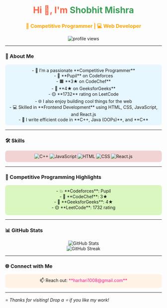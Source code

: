 <h1 align="center" style="color: #ff6347;">Hi 👋, I'm <span style="color: #3b9f57;">Shobhit Mishra</span></h1>
<h3 align="center" style="color: #ffa500;">🚀 Competitive Programmer | 💻 Web Developer</h3>

<p align="center">
  <img src="https://komarev.com/ghpvc/?username=shobhit-m2004&label=Profile%20views&color=0e75b6&style=flat" alt="profile views" />
</p>

---

### 🧠 About Me

<p align="center" style="background-color: #e6f7ff; padding: 10px; border-radius: 8px;">
  - 🎯 I’m a passionate **Competitive Programmer**<br>
  - 🔢 **Pupil** on Codeforces<br>
  - 🟫 **3★ on CodeChef**<br>
  - 🌟 **4★ on GeeksforGeeks**<br>
  - 🟡 **1732** rating on LeetCode<br>
  - 🌐 I also enjoy building cool things for the web<br>
  - 💻 Skilled in **Frontend Development** using HTML, CSS, JavaScript, and React.js<br>
  - 🔧 I write efficient code in **C++, Java (OOPs)**, and **C**
</p>

---

### 🛠️ Skills

<p align="center" style="background-color: #f2d3d3; padding: 10px; border-radius: 8px;">
  <img src="https://img.shields.io/badge/C%2B%2B-%2300599C?style=for-the-badge&logo=c%2B%2B&logoColor=white" alt="C++"/>
  <img src="https://img.shields.io/badge/JavaScript-%23323330?style=for-the-badge&logo=javascript&logoColor=F7DF1E" alt="JavaScript"/>
  <img src="https://img.shields.io/badge/HTML5-%23E34F26?style=for-the-badge&logo=html5&logoColor=white" alt="HTML"/>
  <img src="https://img.shields.io/badge/CSS3-%231572B6?style=for-the-badge&logo=css3&logoColor=white" alt="CSS"/>
  <img src="https://img.shields.io/badge/React.js-%2320232a?style=for-the-badge&logo=react&logoColor=61DAFB" alt="React.js"/>
</p>

---

### 🚀 Competitive Programming Highlights

<p align="center" style="background-color: #d9f7be; padding: 10px; border-radius: 8px;">
  - 💥 **Codeforces**: Pupil<br>
  - 💠 **CodeChef**: 3★<br>
  - 🔷 **GeeksforGeeks**: 4★<br>
  - 🟡 **LeetCode**: 1732 rating
</p>

---

### 📊 GitHub Stats

<p align="center">
  <img src="https://github-readme-stats.vercel.app/api?username=shobhit-m2004&show_icons=true&theme=radical" alt="GitHub Stats" />
  <br/>
  <img src="https://github-readme-streak-stats.herokuapp.com/?user=shobhit-m2004&theme=radical" alt="GitHub Streak" />
</p>

---

### 🌐 Connect with Me

<p align="center" style="background-color: #fff3e6; padding: 10px; border-radius: 8px;">
  📫 Reach out: <span style="color: #ff1493;">**harhari1008@gmail.com**</span>
</p>

---

⭐ *Thanks for visiting! Drop a ⭐ if you like my work!*
